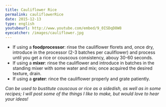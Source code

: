 ```yaml
---
title: Cauliflower Rice
permalink: cauliflowerRice
date: 2015-12-13
type: english
youtubeurl: http://www.youtube.com/embed/9_0ISDqD8W8
eyecatcher: /images/cauliflower.jpg
---
```


* If using a **foodprocessor**: rinse the cauliflower florets and, once dry, introduce in the processor (2-3 batches per cauliflower) and process until you get a rice or couscous consistency, abouy 30-60 seconds. 
* If using a **mixer**: rinse the cauliflower and introduce in batches in the standing mixer with some water and mix; once acquired the desired texture, drain. 
* If using a **grater**: rince the cauliflower properly and grate patiently. 

_Can be used to bustitute couscous or rice as a sidedish, as well as in some recipes; I will post some of the things I like to make, but would love to hear your ideas!_

